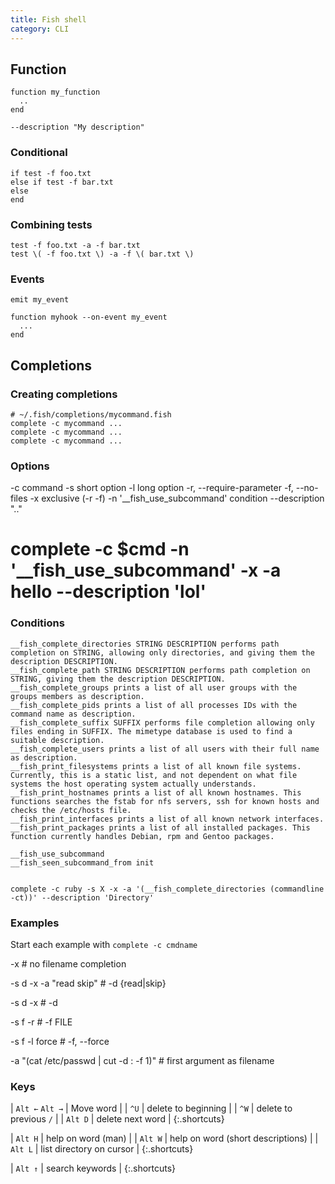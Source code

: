 ```yaml
---
title: Fish shell
category: CLI
---
```


## Function

    function my_function
      ..
    end

    --description "My description"

### Conditional

    if test -f foo.txt
    else if test -f bar.txt
    else
    end

### Combining tests

    test -f foo.txt -a -f bar.txt
    test \( -f foo.txt \) -a -f \( bar.txt \)

### Events

    emit my_event

    function myhook --on-event my_event
      ...
    end

## Completions

### Creating completions

    # ~/.fish/completions/mycommand.fish
    complete -c mycommand ...
    complete -c mycommand ...
    complete -c mycommand ...

### Options

  -c command
  -s short option
  -l long option
  -r, --require-parameter
  -f, --no-files
  -x exclusive (-r -f)
  -n '__fish_use_subcommand' condition 
  --description ".."
  # complete -c $cmd -n '__fish_use_subcommand' -x -a hello --description 'lol'


### Conditions

    __fish_complete_directories STRING DESCRIPTION performs path completion on STRING, allowing only directories, and giving them the description DESCRIPTION.
    __fish_complete_path STRING DESCRIPTION performs path completion on STRING, giving them the description DESCRIPTION.
    __fish_complete_groups prints a list of all user groups with the groups members as description.
    __fish_complete_pids prints a list of all processes IDs with the command name as description.
    __fish_complete_suffix SUFFIX performs file completion allowing only files ending in SUFFIX. The mimetype database is used to find a suitable description.
    __fish_complete_users prints a list of all users with their full name as description.
    __fish_print_filesystems prints a list of all known file systems. Currently, this is a static list, and not dependent on what file systems the host operating system actually understands.
    __fish_print_hostnames prints a list of all known hostnames. This functions searches the fstab for nfs servers, ssh for known hosts and checks the /etc/hosts file.
    __fish_print_interfaces prints a list of all known network interfaces.
    __fish_print_packages prints a list of all installed packages. This function currently handles Debian, rpm and Gentoo packages.

    __fish_use_subcommand
    __fish_seen_subcommand_from init


    complete -c ruby -s X -x -a '(__fish_complete_directories (commandline -ct))' --description 'Directory'

### Examples

Start each example with `complete -c cmdname`

  -x
    # no filename completion
    
  -s d -x -a "read skip"
    # -d {read|skip}

  -s d -x
    # -d <something>
 
  -s f -r
    # -f FILE

  -s f -l force
    # -f, --force

  -a "(cat /etc/passwd | cut -d : -f 1)"
    # first argument as filename

### Keys

| `Alt ←` `Alt →` | Move word |
| `^U` | delete to beginning |
| `^W` | delete to previous `/` |
| `Alt D` | delete next word |
{:.shortcuts}

| `Alt H` | help on word (man) |
| `Alt W` | help on word (short descriptions) |
| `Alt L` | list directory on cursor |
{:.shortcuts}

| `Alt ↑` | search keywords |
{:.shortcuts}

